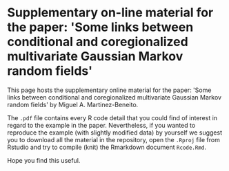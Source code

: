 # Supplementary on-line material for the paper: 'Some links between conditional and coregionalized multivariate Gaussian Markov random fields'

This page hosts the supplementary online material for the paper: 'Some links between conditional and coregionalized multivariate Gaussian Markov random fields' by Miguel A. Martinez-Beneito. 

The `.pdf` file contains every R code detail that you could find of interest in regard to the example in the paper. Nevertheless, if you wanted to reproduce the example (with slightly modified data) by yourself we suggest you to download all the material in the repository, open the `.Rproj` file from Rstudio and try to compile (knit) the Rmarkdown document `Rcode.Rmd`.

Hope you find this useful.
